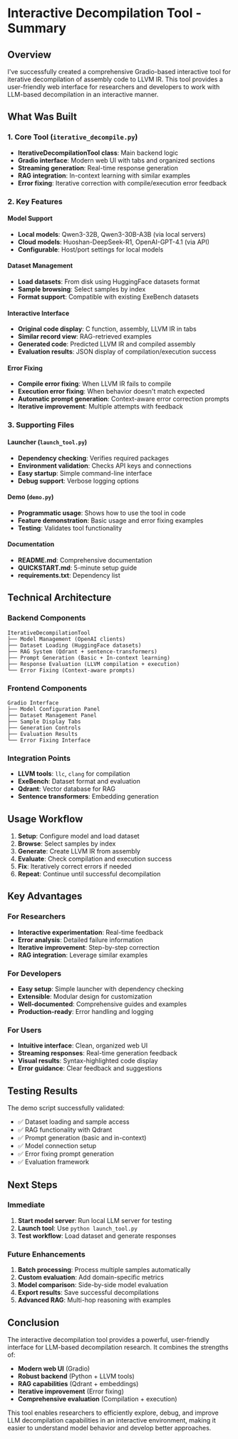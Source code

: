 # Interactive Decompilation Tool - Summary

## Overview

I've successfully created a comprehensive Gradio-based interactive tool for iterative decompilation of assembly code to LLVM IR. This tool provides a user-friendly web interface for researchers and developers to work with LLM-based decompilation in an interactive manner.

## What Was Built

### 1. Core Tool (`iterative_decompile.py`)
- **IterativeDecompilationTool class**: Main backend logic
- **Gradio interface**: Modern web UI with tabs and organized sections
- **Streaming generation**: Real-time response generation
- **RAG integration**: In-context learning with similar examples
- **Error fixing**: Iterative correction with compile/execution error feedback

### 2. Key Features

#### Model Support
- **Local models**: Qwen3-32B, Qwen3-30B-A3B (via local servers)
- **Cloud models**: Huoshan-DeepSeek-R1, OpenAI-GPT-4.1 (via API)
- **Configurable**: Host/port settings for local models

#### Dataset Management
- **Load datasets**: From disk using HuggingFace datasets format
- **Sample browsing**: Select samples by index
- **Format support**: Compatible with existing ExeBench datasets

#### Interactive Interface
- **Original code display**: C function, assembly, LLVM IR in tabs
- **Similar record view**: RAG-retrieved examples
- **Generated code**: Predicted LLVM IR and compiled assembly
- **Evaluation results**: JSON display of compilation/execution success

#### Error Fixing
- **Compile error fixing**: When LLVM IR fails to compile
- **Execution error fixing**: When behavior doesn't match expected
- **Automatic prompt generation**: Context-aware error correction prompts
- **Iterative improvement**: Multiple attempts with feedback

### 3. Supporting Files

#### Launcher (`launch_tool.py`)
- **Dependency checking**: Verifies required packages
- **Environment validation**: Checks API keys and connections
- **Easy startup**: Simple command-line interface
- **Debug support**: Verbose logging options

#### Demo (`demo.py`)
- **Programmatic usage**: Shows how to use the tool in code
- **Feature demonstration**: Basic usage and error fixing examples
- **Testing**: Validates tool functionality

#### Documentation
- **README.md**: Comprehensive documentation
- **QUICKSTART.md**: 5-minute setup guide
- **requirements.txt**: Dependency list

## Technical Architecture

### Backend Components
```
IterativeDecompilationTool
├── Model Management (OpenAI clients)
├── Dataset Loading (HuggingFace datasets)
├── RAG System (Qdrant + sentence-transformers)
├── Prompt Generation (Basic + In-context learning)
├── Response Evaluation (LLVM compilation + execution)
└── Error Fixing (Context-aware prompts)
```

### Frontend Components
```
Gradio Interface
├── Model Configuration Panel
├── Dataset Management Panel
├── Sample Display Tabs
├── Generation Controls
├── Evaluation Results
└── Error Fixing Interface
```

### Integration Points
- **LLVM tools**: `llc`, `clang` for compilation
- **ExeBench**: Dataset format and evaluation
- **Qdrant**: Vector database for RAG
- **Sentence transformers**: Embedding generation

## Usage Workflow

1. **Setup**: Configure model and load dataset
2. **Browse**: Select samples by index
3. **Generate**: Create LLVM IR from assembly
4. **Evaluate**: Check compilation and execution success
5. **Fix**: Iteratively correct errors if needed
6. **Repeat**: Continue until successful decompilation

## Key Advantages

### For Researchers
- **Interactive experimentation**: Real-time feedback
- **Error analysis**: Detailed failure information
- **Iterative improvement**: Step-by-step correction
- **RAG integration**: Leverage similar examples

### For Developers
- **Easy setup**: Simple launcher with dependency checking
- **Extensible**: Modular design for customization
- **Well-documented**: Comprehensive guides and examples
- **Production-ready**: Error handling and logging

### For Users
- **Intuitive interface**: Clean, organized web UI
- **Streaming responses**: Real-time generation feedback
- **Visual results**: Syntax-highlighted code display
- **Error guidance**: Clear feedback and suggestions

## Testing Results

The demo script successfully validated:
- ✅ Dataset loading and sample access
- ✅ RAG functionality with Qdrant
- ✅ Prompt generation (basic and in-context)
- ✅ Model connection setup
- ✅ Error fixing prompt generation
- ✅ Evaluation framework

## Next Steps

### Immediate
1. **Start model server**: Run local LLM server for testing
2. **Launch tool**: Use `python launch_tool.py`
3. **Test workflow**: Load dataset and generate responses

### Future Enhancements
1. **Batch processing**: Process multiple samples automatically
2. **Custom evaluation**: Add domain-specific metrics
3. **Model comparison**: Side-by-side model evaluation
4. **Export results**: Save successful decompilations
5. **Advanced RAG**: Multi-hop reasoning with examples

## Conclusion

The interactive decompilation tool provides a powerful, user-friendly interface for LLM-based decompilation research. It combines the strengths of:

- **Modern web UI** (Gradio)
- **Robust backend** (Python + LLVM tools)
- **RAG capabilities** (Qdrant + embeddings)
- **Iterative improvement** (Error fixing)
- **Comprehensive evaluation** (Compilation + execution)

This tool enables researchers to efficiently explore, debug, and improve LLM decompilation capabilities in an interactive environment, making it easier to understand model behavior and develop better approaches.


